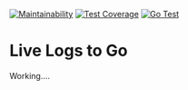 [![Maintainability](https://api.codeclimate.com/v1/badges/542dcba773db3daf5fe6/maintainability)](https://codeclimate.com/github/blueworrybear/livelogs/maintainability)
[![Test Coverage](https://api.codeclimate.com/v1/badges/542dcba773db3daf5fe6/test_coverage)](https://codeclimate.com/github/blueworrybear/livelogs/test_coverage)
[![Go Test](https://github.com/blueworrybear/livelogs/workflows/Go%20Test/badge.svg)](https://github.com/blueworrybear/livelogs/actions)
# Live Logs to Go

Working....

